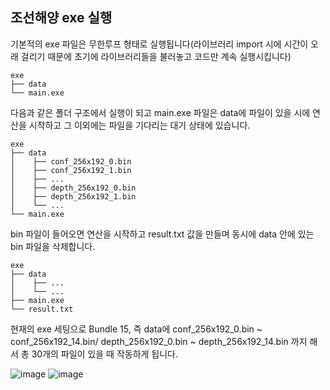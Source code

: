 ## 조선해양 exe 실행

기본적의 exe 파일은 무한루프 형태로 실행됩니다(라이브러리 
import 시에 시간이 오래 걸리기 때문에 초기에 라이브러리들을 불러놓고
코드만 계속 실행시킵니다)

```
exe
├── data
└── main.exe
```
다음과 같은 폴더 구조에서 실행이 되고 
main.exe 파일은 data에 파일이 있을 시에 연산을 시작하고 그 이외에는 
파일을 기다리는 대기 상태에 있습니다.

```
exe
├── data
│    ├── conf_256x192_0.bin
│    ├── conf_256x192_1.bin
│    ├── ...
│    ├── depth_256x192_0.bin
│    ├── depth_256x192_1.bin
│    └── ...
└── main.exe
```
bin 파일이 들어오면 연산을 시작하고 result.txt 값을 만들며
동시에 data 안에 있는 bin 파일을 삭제합니다.

```
exe
├── data
│    ├── ...
│    └── ...
├── main.exe
└── result.txt
```

현재의 exe 세팅으로 Bundle 15, 즉 data에 conf_256x192_0.bin ~ conf_256x192_14.bin/
depth_256x192_0.bin ~ depth_256x192_14.bin 까지 해서 총 30개의 파일이 있을 때
작동하게 됩니다. 


![image](https://github.com/ch5374/git-test/assets/91928725/485b21a6-f374-4c89-a803-5544466a29cc) ![image](https://github.com/ch5374/git-test/assets/91928725/924b861d-5816-415f-bcc8-d349959f438e)



